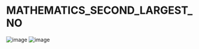 # MATHEMATICS_SECOND_LARGEST_NO
![image](https://user-images.githubusercontent.com/115396834/215937006-a77ae857-c91b-4fe4-ae2e-74dbe09c715f.png)
![image](https://user-images.githubusercontent.com/115396834/215937070-51ee2fda-f2a8-4889-8d08-3065a55ebe0b.png)
